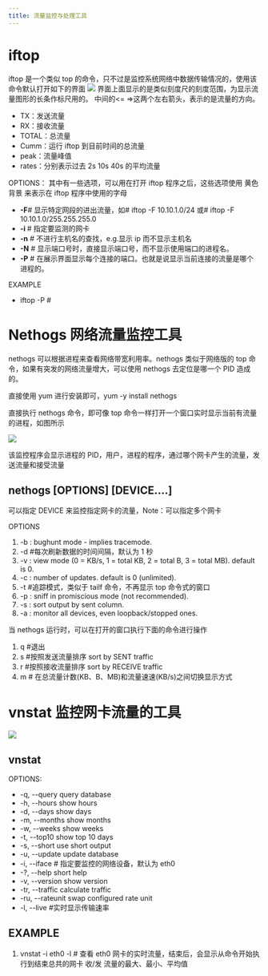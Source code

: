```yaml
---
title: 流量监控与处理工具
---
```


#

# iftop

iftop 是一个类似 top 的命令，只不过是监控系统网络中数据传输情况的，使用该命令默认打开如下的界面
![](https://notes-learning.oss-cn-beijing.aliyuncs.com/rg36ax/1616165049582-f8d34053-bca3-4e59-8077-83baefca9e4a.png)
界面上面显示的是类似刻度尺的刻度范围，为显示流量图形的长条作标尺用的。
中间的<= =>这两个左右箭头，表示的是流量的方向。

- TX：发送流量
- RX：接收流量
- TOTAL：总流量
- Cumm：运行 iftop 到目前时间的总流量
- peak：流量峰值
- rates：分别表示过去 2s 10s 40s 的平均流量

OPTIONS：
其中有一些选项，可以用在打开 iftop 程序之后，这些选项使用 黄色背景 来表示在 iftop 程序中使用的字母

- **-F**# 显示特定网段的进出流量，如# iftop -F 10.10.1.0/24 或# iftop -F 10.10.1.0/255.255.255.0
- **-i <DEV>** # 指定要监测的网卡
- **-n** # 不进行主机名的查找，e.g.显示 ip 而不显示主机名
- **-N** # 显示端口号时，直接显示端口号，而不显示使用端口的进程名。
- **-P** # 在展示界面显示每个连接的端口。也就是说显示当前连接的流量是哪个进程的。

EXAMPLE

- iftop -P #

# Nethogs 网络流量监控工具

nethogs 可以根据进程来查看网络带宽利用率。nethogs 类似于网络版的 top 命令，如果有突发的网络流量增大，可以使用 nethogs 去定位是哪一个 PID 造成的。

直接使用 yum 进行安装即可，yum -y install nethogs

直接执行 nethogs 命令，即可像 top 命令一样打开一个窗口实时显示当前有流量的进程，如图所示

![](https://notes-learning.oss-cn-beijing.aliyuncs.com/rg36ax/1616165049610-12cf9dda-f16c-420d-8a75-a156882f4e25.png)

该监控程序会显示进程的 PID，用户，进程的程序，通过哪个网卡产生的流量，发送流量和接受流量

## nethogs \[OPTIONS] \[DEVICE....]

可以指定 DEVICE 来监控指定网卡的流量，Note：可以指定多个网卡

OPTIONS

1. -b : bughunt mode - implies tracemode.
2. -d #每次刷新数据的时间间隔，默认为 1 秒
3. -v : view mode (0 = KB/s, 1 = total KB, 2 = total B, 3 = total MB). default is 0.
4. -c : number of updates. default is 0 (unlimited).
5. -t #追踪模式，类似于 tailf 命令，不再显示 top 命令式的窗口
6. -p : sniff in promiscious mode (not recommended).
7. -s : sort output by sent column.
8. -a : monitor all devices, even loopback/stopped ones.

当 nethogs 运行时，可以在打开的窗口执行下面的命令进行操作

1. q #退出
2. s #按照发送流量排序 sort by SENT traffic
3. r #按照接收流量排序 sort by RECEIVE traffic
4. m # 在总流量计数(KB、B、MB)和流量速速(KB/s)之间切换显示方式

# vnstat 监控网卡流量的工具

![](https://notes-learning.oss-cn-beijing.aliyuncs.com/rg36ax/1616165049568-900ba26e-a259-42dd-8f08-b58a6fde585f.png)

## vnstat <OPTIONS>

OPTIONS:

- -q, --query query database
- -h, --hours show hours
- -d, --days show days
- -m, --months show months
- -w, --weeks show weeks
- -t, --top10 show top 10 days
- -s, --short use short output
- -u, --update update database
- -i, --iface # 指定要监控的网络设备，默认为 eth0
- -?, --help short help
- -v, --version show version
- -tr, --traffic calculate traffic
- -ru, --rateunit swap configured rate unit
- -l, --live #实时显示传输速率

## EXAMPLE

1. vnstat -i eth0 -l # 查看 eth0 网卡的实时流量，结束后，会显示从命令开始执行到结束总共的网卡 收/发 流量的最大、最小、平均值
